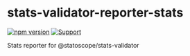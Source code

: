 # stats-validator-reporter-stats

[![npm version](https://badge.fury.io/js/%40statoscope%2Fstats-validator-reporter-stats.svg)](https://badge.fury.io/js/%40statoscope%2Fstats-validator-reporter-stats)
[![Support](https://img.shields.io/badge/-Support-blue)](https://opencollective.com/statoscope)

Stats reporter for @statoscope/stats-validator
